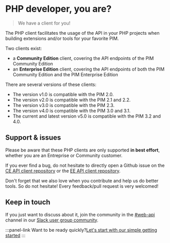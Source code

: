 # PHP developer, you are?
> We have a client for you!

The PHP client facilitates the usage of the API in your PHP projects when building extensions and/or tools for your favorite PIM.

Two clients exist: 
- a **Community Edition** client, covering the API endpoints of the PIM Community Edition
- an **Enterprise Edition** client, covering the API endpoints of both the PIM Community Edition and the PIM Enterprise Edition

There are several versions of these clients:
- The version v1.0 is compatible with the PIM 2.0.
- The version v2.0 is compatible with the PIM 2.1 and 2.2.
- The version v3.0 is compatible with the PIM 2.3.
- The version v4.0 is compatible with the PIM 3.0 and 3.1.
- The current and latest version v5.0 is compatible with the PIM 3.2 and 4.0.

## Support & issues
Please be aware that these PHP clients are only supported **in best effort**, whether you are an Entreprise or Community customer.

If you ever find a bug, do not hesitate to directly open a Github issue on the [CE API client repository](https://github.com/akeneo/php-api-client) or the [EE API client repository](https://github.com/akeneo/php-api-client-ee).

Don't forget that we also love when you contribute and help us do better tools. So do not hesitate! Every feedback/pull request is very welcomed! 


## Keep in touch
If you just want to discuss about it, join the community in the [#web-api](https://akeneopim-ug.slack.com/messages/web-api/) channel in our [Slack user group community](https://akeneopim-ug.slack.com/).

:::panel-link Want to be ready quickly?[Let's start with our simple getting started](/php-client/getting-started.html)
:::
